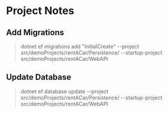 # Project Notes

## Add Migrations

> dotnet ef migrations add "InitialCreate" --project src/demoProjects/rentACar/Persistence/ --startup-project src/demoProjects/rentACar/WebAPI

## Update Database

> dotnet ef database update --project src/demoProjects/rentACar/Persistence/ --startup-project src/demoProjects/rentACar/WebAPI
